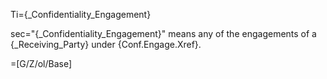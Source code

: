 Ti={_Confidentiality_Engagement}

sec="{_Confidentiality_Engagement}" means any of the engagements of a {_Receiving_Party} under {Conf.Engage.Xref}.

=[G/Z/ol/Base]